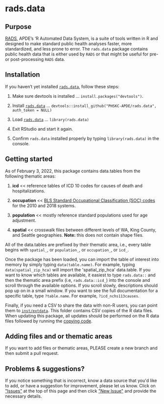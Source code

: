 # rads.data

## Purpose
[RADS](https://github.com/PHSKC-APDE/rads), APDE’s ‘R Automated Data System, is a suite of tools written in R and designed to make standard public health analyses faster, more standardized, and less prone to error. The `rads.data` package contains public health data that is either used by `RADS` or that might be useful for pre- or post-processing `RADS` data. 


## Installation

If you haven’t yet installed [`rads.data`](https://github.com/PHSKC-APDE/rads.data), follow these steps:

1. Make sure devtools is installed … `install.packages("devtools")`.

2. Install [`rads.data`](https://github.com/PHSKC-APDE/rads.data) …
    `devtools::install_github("PHSKC-APDE/rads.data", auth_token = NULL)`

3. Load [`rads.data`](https://github.com/PHSKC-APDE/rads.data) … `library(rads.data)`

4. Exit RStudio and start it again. 

5. Confirm `rads.data` installed properly by typing `library(rads.data)` in the console.

## Getting started
As of February 3, 2022, this package contains data.tables from the following thematic areas:

1. **icd** << reference tables of ICD 10 codes for causes of death and hospitalizations.

2. **occupation** << [BLS Standard Occupational Classification (SOC) codes](https://www.bls.gov/soc/) for the 2010 and 2018 systems.

3. **population** << mostly reference standard populations used for age adjustment.

4. **spatial** << crosswalk files between different levels of WA, King County, and Seattle geographies. **Note:** this does not contain shape files.


All of the data.tables are prefixed by their thematic area, i.e., every table begins with `spatial_`, or `population_`, or `occupation_`, or `icd_`.

Once the package has been loaded, you can import the table of interest into memory by simply typing `data(table.name)`. For example, typing `data(spatial_zip_hca)` will import the 'spatial_zip_hca' data.table. If you want to know which tables are available, it easiest to type `rads.data::` and then the thematic area prefix (i.e, `rads.data::icd_`) into the console and scroll through the available options. If you scroll slowly, descriptions should pop up on in a small window. If you want to see the full documentation for a specific table, type `?table.name`. For example, `?icd_nchs113causes`.

Finally, if you need a CSV to share the data with non-R users, you can point them to [`inst/extdata`](https://github.com/PHSKC-APDE/rads.data/inst/extdata). This folder contains CSV copies of the R data files. When updating this package, all updates should be performed on the R data files followed by running the [copying code](https://github.com/PHSKC-APDE/rads.data/blob/main/data-raw/copy_rda_to_csv.R).

## Adding files and or thematic areas
If you want to add files or thematic areas, PLEASE create a new branch and then submit a pull request.

## Problems & suggestions?
If you notice something that is incorrect, know a data source that you'd like to add, or have a suggestion for improvement, please let us know. Click on ["Issues"](https://github.com/PHSKC-APDE/rads.data/issues) at the top of this page and then click ["New Issue"](https://github.com/PHSKC-APDE/rads.data/issues/new/choose) and provide the necessary details. 

